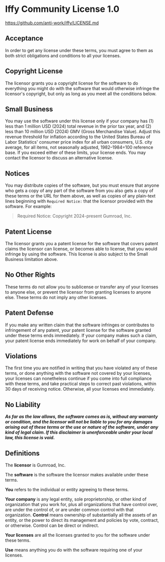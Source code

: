 # Iffy Community License 1.0

https://github.com/anti-work/iffy/LICENSE.md

## Acceptance

In order to get any license under these terms, you must agree
to them as both strict obligations and conditions to all
your licenses.

## Copyright License

The licensor grants you a copyright license for the
software to do everything you might do with the software
that would otherwise infringe the licensor's copyright, but only
as long as you meet all the conditions below.

## Small Business

You may use the software under this license only if your company has
(1) less than 1 million USD (2024) total revenue in the prior
tax year, and (2) less than 10 million USD (2024) GMV (Gross
Merchandise Value). Adjust this revenue threshold for inflation according
to the United States Bureau of Labor Statistics' consumer price
index for all urban consumers, U.S. city average, for all items,
not seasonally adjusted, 1982–1984=100 reference base. If you
exceed either of these limits, your license ends.
You may contact the licensor to discuss an alternative license.

## Notices

You may distribute copies of the software, but you must
ensure that anyone who gets a copy of any part of
the software from you also gets a copy of these terms or the
URL for them above, as well as copies of any plain-text lines
beginning with `Required Notice:` that the licensor provided
with the software. For example:

> Required Notice: Copyright 2024-present Gumroad, Inc.

## Patent License

The licensor grants you a patent license for the software that
covers patent claims the licensor can license, or becomes able
to license, that you would infringe by using the software. This license
is also subject to the Small Business limitation above.

## No Other Rights

These terms do not allow you to sublicense or transfer any of
your licenses to anyone else, or prevent the licensor from
granting licenses to anyone else. These terms do not imply
any other licenses.

## Patent Defense

If you make any written claim that the software infringes or
contributes to infringement of any patent, your patent license
for the software granted under these terms ends immediately. If
your company makes such a claim, your patent license ends
immediately for work on behalf of your company.

## Violations

The first time you are notified in writing that you have
violated any of these terms, or done anything with the software
not covered by your licenses, your licenses can nonetheless
continue if you come into full compliance with these terms,
and take practical steps to correct past violations, within
30 days of receiving notice. Otherwise, all your licenses
end immediately.

## No Liability

**_As far as the law allows, the software comes as is, without
any warranty or condition, and the licensor will not be liable
to you for any damages arising out of these terms or the use
or nature of the software, under any kind of legal claim. If this disclaimer
is unenforceable under your local law, this license is void._**

## Definitions

The **licensor** is Gumroad, Inc.

The **software** is the software the licensor makes
available under these terms.

**You** refers to the individual or entity agreeing to these
terms.

**Your company** is any legal entity, sole proprietorship,
or other kind of organization that you work for, plus all
organizations that have control over, are under the control of,
or are under common control with that organization. **Control**
means ownership of substantially all the assets of an entity,
or the power to direct its management and policies by vote,
contract, or otherwise. Control can be direct or indirect.

**Your licenses** are all the licenses granted to you for the
software under these terms.

**Use** means anything you do with the software requiring one
of your licenses.

